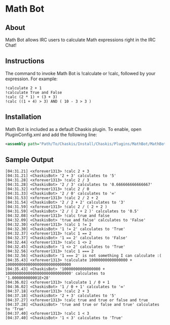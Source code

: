﻿Math Bot
==========

About
-------

Math Bot allows IRC users to calculate Math expressions right in the IRC Chat!

Instructions
--------------

The command to invoke Math Bot is !calculate or !calc, followed by your expression.  For example:

```
!calculate 2 + 1
!calculate True and False
!calc (2 * 1) + (3 + 3)
!calc ((1 + 4) > 3) AND ( 10 - 3 > 3 )
```

Installation
--------
Math Bot is included as a default Chaskis plugin.  To enable, open PluginConfig.xml and add the following line:

```XML
<assembly path="Path/To/Chaskis/Install/Chaskis/Plugins/MathBot/MathBot.dll" />
```

Sample Output
--------
```
[04:31.21] <xforever1313> !calc 2 + 3
[04:31.21] <ChaskisBot> '2 + 3' calculates to '5'
[04:31.28] <xforever1313> !calc 2 / 3
[04:31.28] <ChaskisBot> '2 / 3' calculates to '0.666666666666667'
[04:31.32] <xforever1313> !calc 2 / 0
[04:31.33] <ChaskisBot> '2 / 0' calculates to '∞'
[04:31.53] <xforever1313> !calc 2 / 2 + 2
[04:31.54] <ChaskisBot> '2 / 2 + 2' calculates to '3'
[04:31.59] <xforever1313> !calc 2 / ( 2 + 2 )
[04:31.59] <ChaskisBot> '2 / ( 2 + 2 )' calculates to '0.5'
[04:32.08] <xforever1313> !calc true and false
[04:32.09] <ChaskisBot> 'true and false' calculates to 'False'
[04:32.30] <xforever1313> !calc 1 != 2
[04:32.30] <ChaskisBot> '1 != 2' calculates to 'True'
[04:32.37] <xforever1313> !calc 1 == 2
[04:32.37] <ChaskisBot> '1 == 2' calculates to 'False'
[04:32.44] <xforever1313> !calc 1 <> 2
[04:32.45] <ChaskisBot> '1 <> 2' calculates to 'True'
[04:32.56] <xforever1313> !calc 1 === 2
[04:32.56] <ChaskisBot> '1 === 2' is not something I can calculate :(
[04:35.43] <xforever1313> !calculate 10000000000000000 + 10000000000000000000000000000
[04:35.43] <ChaskisBot> '10000000000000000 + 10000000000000000000000000000' calculates to
'1.000000000001E+28'
[04:36.02] <xforever1313> !calculate 1 / 0 + 1
[04:36.02] <ChaskisBot> '1 / 0 + 1' calculates to '∞'
[04:37.18] <xforever1313> !calc 2 + 3
[04:37.18] <ChaskisBot> '2 + 3' calculates to '5'
[04:37.27] <xforever1313> !calc true and true or false and true
[04:37.28] <ChaskisBot> 'true and true or false and true' calculates to 'True'
[04:37.40] <xforever1313> !calc 1 < 3
[04:37.40] <ChaskisBot> '1 < 3' calculates to 'True'
```
